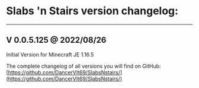 # Slabs 'n Stairs version changelog:
-------------------------
V 0.0.5.125 @ 2022/08/26
-------------------------
Initial Version for Minecraft JE 1.16.5


The complete changelog of all versions you will find on GitHub:
 [https://github.com/DancerVlt69/SlabsNstairs/](https://github.com/DancerVlt69/SlabsNstairs/)
